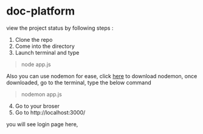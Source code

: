 # doc-platform

view the project status by following steps :
1. Clone the repo
2. Come into the directory
3. Launch terminal and type 
> node app.js

Also you can use nodemon for ease, click <a href="https://www.npmjs.com/package/nodemon">here</a> to download nodemon, 
once downloaded, go to the terminal, type the below command
> nodemon app.js

4. Go to your broser
5. Go to http://localhost:3000/

you will see login page here, 
